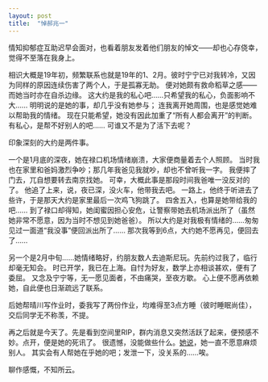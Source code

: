 ```yaml
---
layout: post
title:  "悼郝兆一"
---
```


情知抑郁症互助迟早会面对，也看着朋友发着他们朋友的悼文——却也心存侥幸，觉得不至落在我身上。

相识大概是19年初，频繁联系也就是19年的1、2月。彼时宁宁已对我转冷，又因为同样的原因连续伤害了两个人，于是孤寡无助。
便对她颇有救命稻草之感——而她当时亦在自杀边缘。
这大约是我的私心吧……只希望我的私心，负面影响不大……
明明说的是她的事，却几乎没有她参与；
连我离开她周围，也是感觉她难以帮助我的情绪。
现在只能希望，她没有因此加重了“所有人都会离开”的判断。
有私心，是帮不好别人的吧……
可谁又不是为了活下去呢？

印象深刻的大约是两件事。

一个是1月底的深夜，她在禄口机场情绪崩溃，大家便商量着去个人照顾。
当时我也在家里和爸妈激烈争吵；那几年我爸见我就吵，却也不曾听我一字。
我便摔了门去，兀自想要转去南京找她。
可幸，大概此事是那段时间我爸唯一没反对的了。
他追了上来，说，夜已深，没火车，他带我去吧。
一路上，他终于听进去了些许，于是那天大约是家里最后一次鸡飞狗跳了。
四舍五入，也算是她带给我的吧……
到了禄口却得知，她闺蜜因担心安危，让警察带她去机场派出所了（虽然她非常不愿意，因为当时不想见到她爸爸）。
所以大约是对我极有情绪的……匆匆见过一面道“我没事”便回派出所了……
那次我等到6点，大约她不愿再见，便回去了……

另一个是2月中旬……她情绪略好，约朋友数人去迪斯尼玩。先前约过我了，临行却毫无知会。
时已开学，我已在上海。自忖为好友，数学上亦相谈甚欢，便有了委屈。
又念及宁宁等，无一愿见面者，不由痛哭，至夜方歇。
心上便不愿再依赖她，自此便也日渐疏远了联系。

后她帮晴川写作业时，委我写了两份作业，均难得至3点方睡（彼时睡眠尚佳），交后同学无不称羡，不提。

再之后就是今天了。先是看到空间里RIP，群内消息又突然活跃了起来，便预感不妙。点开，便是她的死讯了。
很遗憾，没能做些什么。[她说](https://www.zhihu.com/question/310867015/answer/2045223156)，她一直不愿意麻烦别人。
其实会有人帮她在乎她的吧；发泄一下，没关系的……唉。

聊作感慨，不知所云。